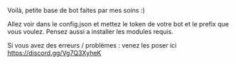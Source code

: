 Voilà, petite base de bot faites par mes soins :)

Allez voir dans le config.json et mettez le token de votre bot et le prefix que vous voulez.
Pensez aussi a installer les modules requis.

Si vous avez des erreurs / problèmes : venez les poser ici https://discord.gg/Vg7Q3XyheK
